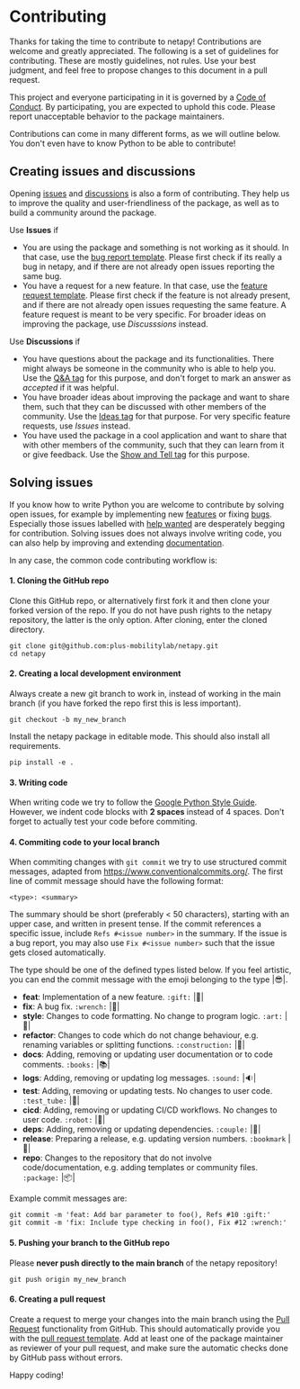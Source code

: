 # Contributing

Thanks for taking the time to contribute to netapy! Contributions are welcome and greatly appreciated. The following is a set of guidelines for contributing. These are mostly guidelines, not rules. Use your best judgment, and feel free to propose changes to this document in a pull request.

This project and everyone participating in it is governed by a [Code of Conduct](CODE_OF_CONDUCT.md). By participating, you are expected to uphold this code. Please report unacceptable behavior to the package maintainers.

Contributions can come in many different forms, as we will outline below. You don't even have to know Python to be able to contribute!

## Creating issues and discussions

Opening [issues](https://github.com/plus-mobilitylab/netapy/issues) and [discussions](https://github.com/plus-mobilitylab/netapy/discussions) is also a form of contributing. They help us to improve the quality and user-friendliness of the package, as well as to build a community around the package.

Use **Issues** if

- You are using the package and something is not working as it should. In that case, use the [bug report template](https://github.com/plus-mobilitylab/netapy/issues/new?assignees=&labels=bug+%3Abug%3A&template=bug_report.md&title=). Please first check if its really a bug in netapy, and if there are not already open issues reporting the same bug.
- You have a request for a new feature. In that case, use the [feature request template](https://github.com/plus-mobilitylab/netapy/issues/new?assignees=&labels=feature+%3Agift%3A&template=feature_request.md&title=). Please first check if the feature is not already present, and if there are not already open issues requesting the same feature. A feature request is meant to be very specific. For broader ideas on improving the package, use *Discusssions* instead.

Use **Discussions** if

- You have questions about the package and its functionalities. There might always be someone in the community who is able to help you. Use the [Q&A tag](https://github.com/plus-mobilitylab/netapy/discussions/categories/q-a) for this purpose, and don't forget to mark an answer as *accepted* if it was helpful.
- You have broader ideas about improving the package and want to share them, such that they can be discussed with other members of the community. Use the [Ideas tag](https://github.com/plus-mobilitylab/netapy/discussions/categories/ideas) for that purpose. For very specific feature requests, use *Issues* instead.
- You have used the package in a cool application and want to share that with other members of the community, such that they can learn from it or give feedback. Use the [Show and Tell tag](https://github.com/plus-mobilitylab/netapy/discussions/categories/show-and-tell) for this purpose.

## Solving issues

If you know how to write Python you are welcome to contribute by solving open issues, for example by implementing new [features](https://github.com/plus-mobilitylab/netapy/labels/feature%20%3Agift%3A) or fixing [bugs](https://github.com/plus-mobilitylab/netapy/labels/bug%20%3Abug%3A). Especially those issues labelled with [help wanted](https://github.com/plus-mobilitylab/netapy/labels/help%20wanted%20%3Asos%3A) are desperately begging for contribution. Solving issues does not always involve writing code, you can also help by improving and extending [documentation](https://github.com/plus-mobilitylab/netapy/labels/documentation%20%3Abooks%3A).

In any case, the common code contributing workflow is:

#### 1. Cloning the GitHub repo

Clone this GitHub repo, or alternatively first fork it and then clone your forked version of the repo. If you do not have push rights to the netapy repository, the latter is the only option. After cloning, enter the cloned directory.

```
git clone git@github.com:plus-mobilitylab/netapy.git
cd netapy
```

#### 2. Creating a local development environment

Always create a new git branch to work in, instead of working in the main branch (if you have forked the repo first this is less important).

```
git checkout -b my_new_branch
```

Install the netapy package in editable mode. This should also install all requirements.

```
pip install -e .
```

#### 3. Writing code

When writing code we try to follow the [Google Python Style Guide](https://google.github.io/styleguide/pyguide.html). However, we indent code blocks with **2 spaces** instead of 4 spaces. Don't forget to actually test your code before commiting.

#### 4. Commiting code to your local branch

When commiting changes with `git commit` we try to use structured commit messages, adapted from https://www.conventionalcommits.org/. The first line of commit message should have the following format: 

```
<type>: <summary>
```

The summary should be short (preferably < 50 characters), starting with an upper case, and written in present tense. If the commit references a specific issue, include `Refs #<issue number>` in the summary. If the issue is a bug report, you may also use `Fix #<issue number>` such that the issue gets closed automatically.

The type should be one of the defined types listed below. If you feel artistic, you can end the commit message with the emoji belonging to the type |:sunglasses:|.

- **feat**: Implementation of a new feature. `:gift:` |:gift:|
- **fix**: A bug fix. `:wrench:` |:wrench:|
- **style**: Changes to code formatting. No change to program logic. `:art:` |:art:|
- **refactor**: Changes to code which do not change behaviour, e.g. renaming variables or splitting functions. `:construction:` |:construction:|
- **docs**: Adding, removing or updating user documentation or to code comments. `:books:` |:books:|
- **logs**: Adding, removing or updating log messages. `:sound:` |:sound:|
- **test**: Adding, removing or updating tests. No changes to user code. `:test_tube:` |:test_tube:|
- **cicd**: Adding, removing or updating CI/CD workflows. No changes to user code. `:robot:` |:robot:|
- **deps**: Adding, removing or updating dependencies. `:couple:` |:couple:|
- **release**: Preparing a release, e.g. updating version numbers. `:bookmark` |:bookmark:|
- **repo**: Changes to the repository that do not involve code/documentation, e.g. adding templates or community files. `:package:` |:package:|

Example commit messages are:

```
git commit -m 'feat: Add bar parameter to foo(), Refs #10 :gift:'
git commit -m 'fix: Include type checking in foo(), Fix #12 :wrench:'
```

#### 5. Pushing your branch to the GitHub repo

Please **never push directly to the main branch** of the netapy repository!

```
git push origin my_new_branch
```

#### 6. Creating a pull request

Create a request to merge your changes into the main branch using the [Pull Request](https://github.com/plus-mobilitylab/netapy/pulls) functionality from GitHub. This should automatically provide you with the [pull request template](https://github.com/plus-mobilitylab/netapy/blob/main/.github/pull_request_template.md). Add at least one of the package maintainer as reviewer of your pull request, and make sure the automatic checks done by GitHub pass without errors.

Happy coding!
